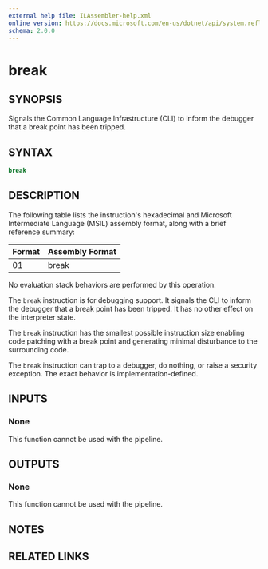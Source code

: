 ```yaml
---
external help file: ILAssembler-help.xml
online version: https://docs.microsoft.com/en-us/dotnet/api/system.reflection.emit.opcodes.break
schema: 2.0.0
---
```


# break

## SYNOPSIS

Signals the Common Language Infrastructure (CLI) to inform the debugger that a break point has been tripped.

## SYNTAX

```powershell
break
```

## DESCRIPTION

The following table lists the instruction's hexadecimal and Microsoft Intermediate Language (MSIL) assembly format, along with a brief reference summary:

| Format | Assembly Format |
| ------ | --------------- |
| 01     | break           |

 No evaluation stack behaviors are performed by this operation.

 The `break` instruction is for debugging support. It signals the CLI to inform the debugger that a break point has been tripped. It has no other effect on the interpreter state.

 The `break` instruction has the smallest possible instruction size enabling code patching with a break point and generating minimal disturbance to the surrounding code.

 The `break` instruction can trap to a debugger, do nothing, or raise a security exception. The exact behavior is implementation-defined.

## INPUTS

### None

This function cannot be used with the pipeline.

## OUTPUTS

### None

This function cannot be used with the pipeline.

## NOTES

## RELATED LINKS

